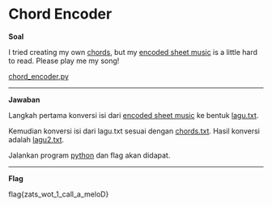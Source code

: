 

# Chord Encoder
**Soal**

I tried creating my own [chords](https://github.com/lumbricina/TJCTF-2020-05311840000044/blob/master/Reversing/Chord%20Encoder/chords.txt), but my [encoded sheet music](https://github.com/lumbricina/TJCTF-2020-05311840000044/blob/master/Reversing/Chord%20Encoder/notes.txt) is a little hard to read. Please play me my song!

[chord_encoder.py](https://github.com/lumbricina/TJCTF-2020-05311840000044/blob/master/Reversing/Chord%20Encoder/chord_encoder.py)
____________________________________

**Jawaban**

Langkah pertama konversi isi dari [encoded sheet music](https://github.com/lumbricina/TJCTF-2020-05311840000044/blob/master/Reversing/Chord%20Encoder/notes.txt) ke bentuk [lagu.txt](https://github.com/lumbricina/TJCTF-2020-05311840000044/blob/master/Reversing/Chord%20Encoder/lagu.txt). 

Kemudian konversi isi dari lagu.txt sesuai dengan [chords.txt](https://github.com/lumbricina/TJCTF-2020-05311840000044/blob/master/Reversing/Chord%20Encoder/chords.txt).
Hasil konversi adalah [lagu2.txt](https://github.com/lumbricina/TJCTF-2020-05311840000044/blob/master/Reversing/Chord%20Encoder/lagu2.txt).

Jalankan program [python](https://github.com/lumbricina/TJCTF-2020-05311840000044/blob/master/Reversing/Chord%20Encoder/chord_encoder.py) dan flag akan didapat.
____________________________________
**Flag**

flag{zats_wot_1_call_a_meloD}
